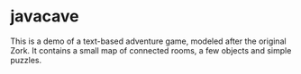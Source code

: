 # javacave
This is a demo of a text-based adventure game, modeled after the original Zork.
It contains a small map of connected rooms, a few objects and simple puzzles.
